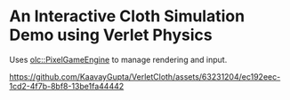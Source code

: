 # An Interactive Cloth Simulation Demo using Verlet Physics
Uses [olc::PixelGameEngine](https://github.com/OneLoneCoder/olcPixelGameEngine) to manage rendering and input.

https://github.com/KaavayGupta/VerletCloth/assets/63231204/ec192eec-1cd2-4f7b-8bf8-13be1fa44442

